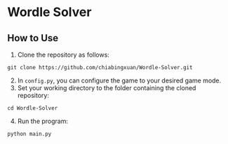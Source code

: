 # Wordle Solver

## How to Use
1. Clone the repository as follows:
```
git clone https://github.com/chiabingxuan/Wordle-Solver.git
```
2. In `config.py`, you can configure the game to your desired game mode.
3. Set your working directory to the folder containing the cloned repository:
```
cd Wordle-Solver
```
4. Run the program:
```
python main.py
```
